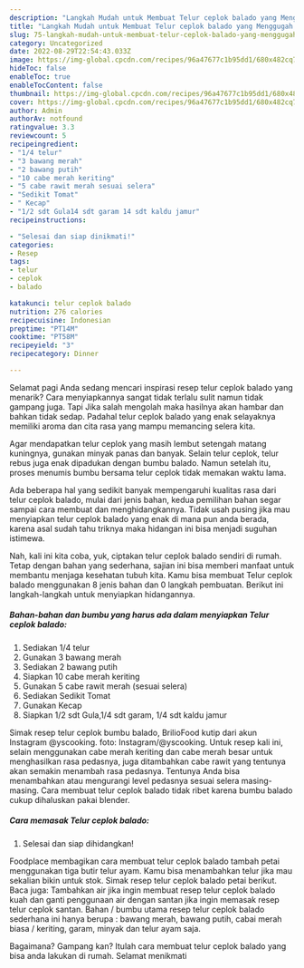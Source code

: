 ```yaml
---
description: "Langkah Mudah untuk Membuat Telur ceplok balado yang Menggugah Selera, Buat Buka Puasa Menggugah Selera"
title: "Langkah Mudah untuk Membuat Telur ceplok balado yang Menggugah Selera, Buat Buka Puasa Menggugah Selera"
slug: 75-langkah-mudah-untuk-membuat-telur-ceplok-balado-yang-menggugah-selera-buat-buka-puasa-menggugah-selera
category: Uncategorized
date: 2022-08-29T22:54:43.033Z
image: https://img-global.cpcdn.com/recipes/96a47677c1b95dd1/680x482cq70/telur-ceplok-balado-foto-resep-utama.jpg
hideToc: false
enableToc: true
enableTocContent: false
thumbnail: https://img-global.cpcdn.com/recipes/96a47677c1b95dd1/680x482cq70/telur-ceplok-balado-foto-resep-utama.jpg
cover: https://img-global.cpcdn.com/recipes/96a47677c1b95dd1/680x482cq70/telur-ceplok-balado-foto-resep-utama.jpg
author: Admin
authorAv: notfound
ratingvalue: 3.3
reviewcount: 5
recipeingredient:
- "1/4 telur"
- "3 bawang merah"
- "2 bawang putih"
- "10 cabe merah keriting"
- "5 cabe rawit merah sesuai selera"
- "Sedikit Tomat"
- " Kecap"
- "1/2 sdt Gula14 sdt garam 14 sdt kaldu jamur"
recipeinstructions:

- "Selesai dan siap dinikmati!"
categories:
- Resep
tags:
- telur
- ceplok
- balado

katakunci: telur ceplok balado 
nutrition: 276 calories
recipecuisine: Indonesian
preptime: "PT14M"
cooktime: "PT58M"
recipeyield: "3"
recipecategory: Dinner

---
```



Selamat pagi Anda sedang mencari inspirasi resep telur ceplok balado yang menarik? Cara menyiapkannya sangat tidak terlalu sulit namun tidak gampang juga. Tapi Jika salah mengolah maka hasilnya akan hambar dan bahkan tidak sedap. Padahal telur ceplok balado yang enak selayaknya memiliki aroma dan cita rasa yang mampu memancing selera kita.


Agar mendapatkan telur ceplok yang masih lembut setengah matang kuningnya, gunakan minyak panas dan banyak. Selain telur ceplok, telur rebus juga enak dipadukan dengan bumbu balado. Namun setelah itu, proses menumis bumbu bersama telur ceplok tidak memakan waktu lama.

Ada beberapa hal yang sedikit banyak mempengaruhi kualitas rasa dari telur ceplok balado, mulai dari jenis bahan, kedua pemilihan bahan segar sampai cara membuat dan menghidangkannya. Tidak usah pusing jika mau menyiapkan telur ceplok balado yang enak di mana pun anda berada, karena asal sudah tahu triknya maka hidangan ini bisa menjadi suguhan istimewa.


Nah, kali ini kita coba, yuk, ciptakan telur ceplok balado sendiri di rumah. Tetap dengan bahan yang sederhana, sajian ini bisa memberi manfaat untuk membantu menjaga kesehatan tubuh kita. Kamu bisa membuat Telur ceplok balado menggunakan 8 jenis bahan dan 0 langkah pembuatan. Berikut ini langkah-langkah untuk menyiapkan hidangannya.

<!--inarticleads1-->

##### Bahan-bahan dan bumbu yang harus ada dalam menyiapkan Telur ceplok balado:

1. Sediakan 1/4 telur
1. Gunakan 3 bawang merah
1. Sediakan 2 bawang putih
1. Siapkan 10 cabe merah keriting
1. Gunakan 5 cabe rawit merah (sesuai selera)
1. Sediakan Sedikit Tomat
1. Gunakan  Kecap
1. Siapkan 1/2 sdt Gula,1/4 sdt garam, 1/4 sdt kaldu jamur


Simak resep telur ceplok bumbu balado, BrilioFood kutip dari akun Instagram @yscooking. foto: Instagram/@yscooking. Untuk resep kali ini, selain menggunakan cabe merah keriting dan cabe merah besar untuk menghasilkan rasa pedasnya, juga ditambahkan cabe rawit yang tentunya akan semakin menambah rasa pedasnya. Tentunya Anda bisa menambahkan atau mengurangi level pedasnya sesuai selera masing-masing. Cara membuat telur ceplok balado tidak ribet karena bumbu balado cukup dihaluskan pakai blender. 

<!--inarticleads2-->

##### Cara memasak Telur ceplok balado:


1. Selesai dan siap dihidangkan!

Foodplace membagikan cara membuat telur ceplok balado tambah petai menggunakan tiga butir telur ayam. Kamu bisa menambahkan telur jika mau sekalian bikin untuk stok. Simak resep telur ceplok balado petai berikut. Baca juga: Tambahkan air jika ingin membuat resep telur ceplok balado kuah dan ganti penggunaan air dengan santan jika ingin memasak resep telur ceplok santan. Bahan / bumbu utama resep telur ceplok balado sederhana ini hanya berupa : bawang merah, bawang putih, cabai merah biasa / keriting, garam, minyak dan telur ayam saja. 

Bagaimana? Gampang kan? Itulah cara membuat telur ceplok balado yang bisa anda lakukan di rumah. Selamat menikmati
